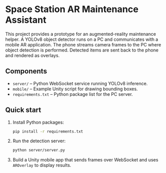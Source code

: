 # Space Station AR Maintenance Assistant

This project provides a prototype for an augmented-reality maintenance
helper. A YOLOv8 object detector runs on a PC and communicates with a
mobile AR application. The phone streams camera frames to the PC where
object detection is performed. Detected items are sent back to the phone
and rendered as overlays.

## Components

* `server/` – Python WebSocket service running YOLOv8 inference.
* `mobile/` – Example Unity script for drawing bounding boxes.
* `requirements.txt` – Python package list for the PC server.

## Quick start

1. Install Python packages:
   ```bash
   pip install -r requirements.txt
   ```
2. Run the detection server:
   ```bash
   python server/server.py
   ```
3. Build a Unity mobile app that sends frames over WebSocket and uses
   `AROverlay` to display results.
